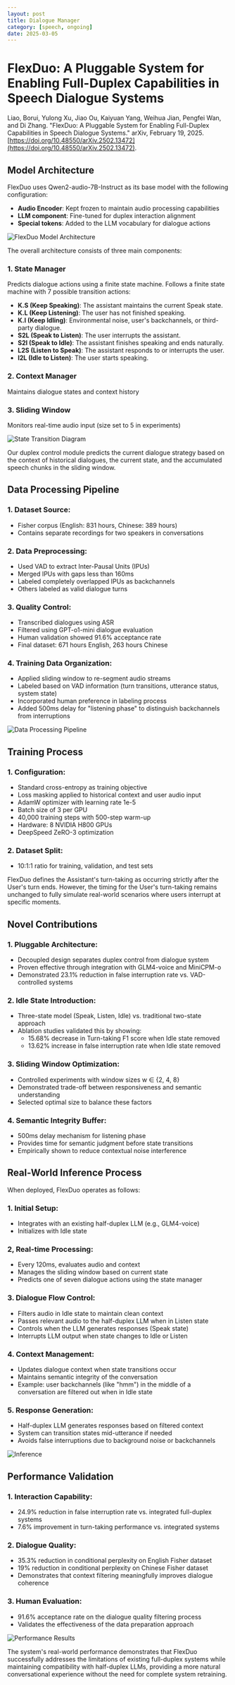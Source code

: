 ```yaml
---
layout: post
title: Dialogue Manager
category: [speech, ongoing]
date: 2025-03-05
---
```


# FlexDuo: A Pluggable System for Enabling Full-Duplex Capabilities in Speech Dialogue Systems

Liao, Borui, Yulong Xu, Jiao Ou, Kaiyuan Yang, Weihua Jian, Pengfei Wan, and Di Zhang. "FlexDuo: A Pluggable System for Enabling Full-Duplex Capabilities in Speech Dialogue Systems." arXiv, February 19, 2025. [https://doi.org/10.48550/arXiv.2502.13472](https://doi.org/10.48550/arXiv.2502.13472).

## Model Architecture

FlexDuo uses Qwen2-audio-7B-Instruct as its base model with the following configuration:

- **Audio Encoder**: Kept frozen to maintain audio processing capabilities
- **LLM component**: Fine-tuned for duplex interaction alignment
- **Special tokens**: Added to the LLM vocabulary for dialogue actions

![FlexDuo Model Architecture](/assets/images/dm/flexduo_architecture.png)

The overall architecture consists of three main components:

### 1. State Manager

Predicts dialogue actions using a finite state machine. Follows a finite state machine with 7 possible transition actions:

- **K.S (Keep Speaking)**: The assistant maintains the current Speak state.
- **K.L (Keep Listening)**: The user has not finished speaking.
- **K.I (Keep Idling)**: Environmental noise, user's backchannels, or third-party dialogue.
- **S2L (Speak to Listen)**: The user interrupts the assistant.
- **S2I (Speak to Idle)**: The assistant finishes speaking and ends naturally.
- **L2S (Listen to Speak)**: The assistant responds to or interrupts the user.
- **I2L (Idle to Listen)**: The user starts speaking.

### 2. Context Manager
Maintains dialogue states and context history

### 3. Sliding Window
Monitors real-time audio input (size set to 5 in experiments)

![State Transition Diagram](/assets/images/dm/flexduo_state_transitions.png)

Our duplex control module predicts the current dialogue strategy based on the context of historical dialogues, the current state, and the accumulated speech chunks in the sliding window.

## Data Processing Pipeline

### 1. Dataset Source:

- Fisher corpus (English: 831 hours, Chinese: 389 hours)
- Contains separate recordings for two speakers in conversations

### 2. Data Preprocessing:

- Used VAD to extract Inter-Pausal Units (IPUs)
- Merged IPUs with gaps less than 160ms
- Labeled completely overlapped IPUs as backchannels
- Others labeled as valid dialogue turns

### 3. Quality Control:

- Transcribed dialogues using ASR
- Filtered using GPT-o1-mini dialogue evaluation
- Human validation showed 91.6% acceptance rate
- Final dataset: 671 hours English, 263 hours Chinese

### 4. Training Data Organization:

- Applied sliding window to re-segment audio streams
- Labeled based on VAD information (turn transitions, utterance status, system state)
- Incorporated human preference in labeling process
- Added 500ms delay for "listening phase" to distinguish backchannels from interruptions

![Data Processing Pipeline](/assets/images/dm/flexduo_data_pipeline.png)

## Training Process

### 1. Configuration:

- Standard cross-entropy as training objective
- Loss masking applied to historical context and user audio input
- AdamW optimizer with learning rate 1e-5
- Batch size of 3 per GPU
- 40,000 training steps with 500-step warm-up
- Hardware: 8 NVIDIA H800 GPUs
- DeepSpeed ZeRO-3 optimization

### 2. Dataset Split:

- 10:1:1 ratio for training, validation, and test sets

FlexDuo defines the Assistant's turn-taking as occurring strictly after the User's turn ends. However, the timing for the User's turn-taking remains unchanged to fully simulate real-world scenarios where users interrupt at specific moments.

## Novel Contributions

### 1. Pluggable Architecture:

- Decoupled design separates duplex control from dialogue system
- Proven effective through integration with GLM4-voice and MiniCPM-o
- Demonstrated 23.1% reduction in false interruption rate vs. VAD-controlled systems

### 2. Idle State Introduction:

- Three-state model (Speak, Listen, Idle) vs. traditional two-state approach
- Ablation studies validated this by showing:
  - 15.68% decrease in Turn-taking F1 score when Idle state removed
  - 13.62% increase in false interruption rate when Idle state removed

### 3. Sliding Window Optimization:

- Controlled experiments with window sizes w ∈ {2, 4, 8}
- Demonstrated trade-off between responsiveness and semantic understanding
- Selected optimal size to balance these factors

### 4. Semantic Integrity Buffer:

- 500ms delay mechanism for listening phase
- Provides time for semantic judgment before state transitions
- Empirically shown to reduce contextual noise interference


## Real-World Inference Process

When deployed, FlexDuo operates as follows:

### 1. Initial Setup:

- Integrates with an existing half-duplex LLM (e.g., GLM4-voice)
- Initializes with Idle state

### 2, Real-time Processing:

- Every 120ms, evaluates audio and context
- Manages the sliding window based on current state
- Predicts one of seven dialogue actions using the state manager

### 3. Dialogue Flow Control:

- Filters audio in Idle state to maintain clean context
- Passes relevant audio to the half-duplex LLM when in Listen state
- Controls when the LLM generates responses (Speak state)
- Interrupts LLM output when state changes to Idle or Listen

### 4. Context Management:

- Updates dialogue context when state transitions occur
- Maintains semantic integrity of the conversation
- Example: user backchannels (like "hmm") in the middle of a conversation are filtered out when in Idle state

### 5. Response Generation:

- Half-duplex LLM generates responses based on filtered context
- System can transition states mid-utterance if needed
- Avoids false interruptions due to background noise or backchannels

![Inference](/assets/images/dm/flexduo_inference.png)

## Performance Validation

### 1. Interaction Capability:

- 24.9% reduction in false interruption rate vs. integrated full-duplex systems
- 7.6% improvement in turn-taking performance vs. integrated systems

### 2. Dialogue Quality:

- 35.3% reduction in conditional perplexity on English Fisher dataset
- 19% reduction in conditional perplexity on Chinese Fisher dataset
- Demonstrates that context filtering meaningfully improves dialogue coherence

### 3. Human Evaluation:

- 91.6% acceptance rate on the dialogue quality filtering process
- Validates the effectiveness of the data preparation approach

![Performance Results](/assets/images/dm/flexduo_performance.png)

The system's real-world performance demonstrates that FlexDuo successfully addresses the limitations of existing full-duplex systems while maintaining compatibility with half-duplex LLMs, providing a more natural conversational experience without the need for complete system retraining.

